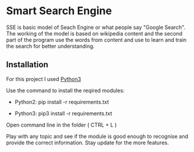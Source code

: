 # Smart Search Engine

SSE is basic model of Seach Engine or what people say "Google Search". The working of the model is based on wikipedia content and the second part of the program use the words from content and use to learn and train the search for better understanding.

## Installation

For this project I used [Python3](https://www.python.org/downloads/release/python-391/)

Use the command to install the reqired modules:

* Python2: pip install -r requirements.txt

* Python3: pip3 install -r requirements.txt

Open command line in the folder ( CTRL + L )

Play with any topic and see if the module is good enough to recognise and provide the correct information.
Stay update for the more features.